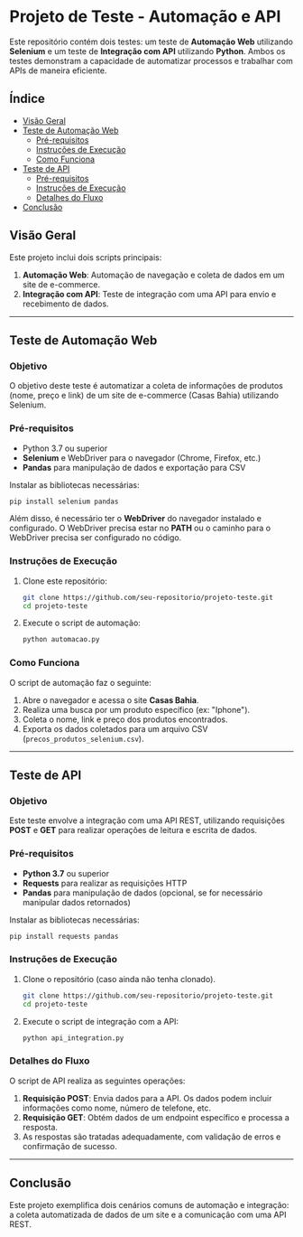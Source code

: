 
# Projeto de Teste - Automação e API

Este repositório contém dois testes: um teste de **Automação Web** utilizando **Selenium** e um teste de **Integração com API** utilizando **Python**. Ambos os testes demonstram a capacidade de automatizar processos e trabalhar com APIs de maneira eficiente.

## Índice

- [Visão Geral](#visão-geral)
- [Teste de Automação Web](#teste-de-automação-web)
  - [Pré-requisitos](#pré-requisitos)
  - [Instruções de Execução](#instruções-de-execução)
  - [Como Funciona](#como-funciona)
- [Teste de API](#teste-de-api)
  - [Pré-requisitos](#pré-requisitos-api)
  - [Instruções de Execução](#instruções-de-execução-api)
  - [Detalhes do Fluxo](#detalhes-do-fluxo)
- [Conclusão](#conclusão)

## Visão Geral

Este projeto inclui dois scripts principais:
1. **Automação Web**: Automação de navegação e coleta de dados em um site de e-commerce.
2. **Integração com API**: Teste de integração com uma API para envio e recebimento de dados.

---

## Teste de Automação Web

### Objetivo

O objetivo deste teste é automatizar a coleta de informações de produtos (nome, preço e link) de um site de e-commerce (Casas Bahia) utilizando Selenium.

### Pré-requisitos

- Python 3.7 ou superior
- **Selenium** e WebDriver para o navegador (Chrome, Firefox, etc.)
- **Pandas** para manipulação de dados e exportação para CSV

Instalar as bibliotecas necessárias:

```bash
pip install selenium pandas
```

Além disso, é necessário ter o **WebDriver** do navegador instalado e configurado. O WebDriver precisa estar no **PATH** ou o caminho para o WebDriver precisa ser configurado no código.

### Instruções de Execução

1. Clone este repositório:
   ```bash
   git clone https://github.com/seu-repositorio/projeto-teste.git
   cd projeto-teste
   ```

2. Execute o script de automação:
   ```bash
   python automacao.py
   ```

### Como Funciona

O script de automação faz o seguinte:
1. Abre o navegador e acessa o site **Casas Bahia**.
2. Realiza uma busca por um produto específico (ex: "Iphone").
3. Coleta o nome, link e preço dos produtos encontrados.
4. Exporta os dados coletados para um arquivo CSV (`precos_produtos_selenium.csv`).

---

## Teste de API

### Objetivo

Este teste envolve a integração com uma API REST, utilizando requisições **POST** e **GET** para realizar operações de leitura e escrita de dados.

### Pré-requisitos

- **Python 3.7** ou superior
- **Requests** para realizar as requisições HTTP
- **Pandas** para manipulação de dados (opcional, se for necessário manipular dados retornados)

Instalar as bibliotecas necessárias:

```bash
pip install requests pandas
```

### Instruções de Execução

1. Clone o repositório (caso ainda não tenha clonado).
   ```bash
   git clone https://github.com/seu-repositorio/projeto-teste.git
   cd projeto-teste
   ```

2. Execute o script de integração com a API:
   ```bash
   python api_integration.py
   ```

### Detalhes do Fluxo

O script de API realiza as seguintes operações:
1. **Requisição POST**: Envia dados para a API. Os dados podem incluir informações como nome, número de telefone, etc.
2. **Requisição GET**: Obtém dados de um endpoint específico e processa a resposta.
3. As respostas são tratadas adequadamente, com validação de erros e confirmação de sucesso.

---

## Conclusão

Este projeto exemplifica dois cenários comuns de automação e integração: a coleta automatizada de dados de um site e a comunicação com uma API REST.
